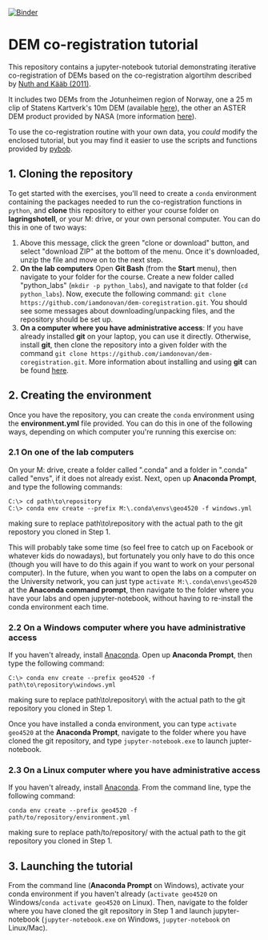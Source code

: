 [![Binder](https://mybinder.org/badge_logo.svg)](https://mybinder.org/v2/gh/iamdonovan/dem-coregistration/master)

# DEM co-registration tutorial

This repository contains a jupyter-notebook tutorial demonstrating iterative co-registration of DEMs based on the co-registration algortihm described by [Nuth and Kääb (2011)](https://www.the-cryosphere.net/5/271/2011/tc-5-271-2011.html).

It includes two DEMs from the Jotunheimen region of Norway, one a 25 m clip of Statens Kartverk's 10m DEM (available [here](https://hoydedata.no/LaserInnsyn/)), the other an ASTER DEM product provided by NASA (more information [here](https://lpdaac.usgs.gov/products/ast14demv003/)).

To use the co-registration routine with your own data, you *could* modify the enclosed tutorial, but you may find it easier to use the scripts and functions provided by [pybob](https://pybob.readthedocs.io/en/stable/).

## 1. Cloning the repository

To get started with the exercises, you'll need to create a `conda` environment containing the packages needed to run the co-registration functions in `python`, and __clone__ this repository to either your course folder on __lagringshotell__, or your M: drive, or your own personal computer. You can do this in one of two ways:

1. Above this message, click the green "clone or download" button, and select "download ZIP" at the bottom of the menu. Once it's downloaded, unzip the file and move on to the next step.
2. __On the lab computers__ Open __Git Bash__ (from the __Start__ menu), then navigate to your folder for the course. Create a new folder called "python\_labs" (`mkdir -p python_labs`), and navigate to that folder (`cd python_labs`). Now, execute the following command: `git clone https://github.com/iamdonovan/dem-coregistration.git`. You should see some messages about downloading/unpacking files, and the repository should be set up.
3. __On a computer where you have administrative access__: If you have already installed __git__ on your laptop, you can use it directly. Otherwise, install __git__, then clone the repository into a given folder with the command `git clone https://github.com/iamdonovan/dem-coregistration.git`. More information about installing and using __git__ can be found [here](https://git-scm.com/book/en/v2/Getting-Started-Installing-Git).

## 2. Creating the environment

Once you have the repository, you can create the `conda` environment using the __environment.yml__ file provided. You can do this in one of the following ways, depending on which computer you're running this exercise on:

### 2.1 On one of the lab computers

On your M: drive, create a folder called ".conda" and a folder in ".conda" called "envs", if it does not already exist. Next, open up __Anaconda Prompt__, and type the following commands:

```
C:\> cd path\to\repository
C:\> conda env create --prefix M:\.conda\envs\geo4520 -f windows.yml
```

making sure to replace path\to\repository with the actual path to the git repostory you cloned in Step 1.

This will probably take some time (so feel free to catch up on Facebook or whatever kids do nowadays), but fortunately you only have to do this once (though you will have to do this again if you want to work on your personal computer). In the future, when you want to open the labs on a computer on the University network, you can just type `activate M:\.conda\envs\geo4520` at the __Anaconda command prompt__, then navigate to the folder where you have your labs and open jupyter-notebook, without having to re-install the conda environment each time.


### 2.2 On a Windows computer where you have administrative access
If you haven't already, install [Anaconda](https://www.anaconda.com/distribution/). Open up __Anaconda Prompt__, then type the following command:

```
C:\> conda env create --prefix geo4520 -f path\to\repository\windows.yml
```

making sure to replace path\to\repository\ with the actual path to the git repository you cloned in Step 1.

Once you have installed a conda environment, you can type `activate geo4520` at the __Anaconda Prompt__, navigate to the folder where you have cloned the git repository, and type `jupyter-notebook.exe` to launch jupter-notebook.

### 2.3 On a Linux computer where you have administrative access
If you haven't already, install [Anaconda](https://www.anaconda.com/distribution/). From the command line, type the following command:

```
conda env create --prefix geo4520 -f path/to/repository/environment.yml
```

making sure to replace path/to/repository/ with the actual path to the git repository you cloned in Step 1.

## 3. Launching the tutorial

From the command line (__Anaconda Prompt__ on Windows), activate your conda environment if you haven't already (`activate geo4520` on Windows/`conda activate geo4520` on Linux). Then, navigate to the folder where you have cloned the git repository in Step 1 and launch jupyter-notebook (`jupyter-notebook.exe` on Windows, `jupyter-notebook` on Linux/Mac).

